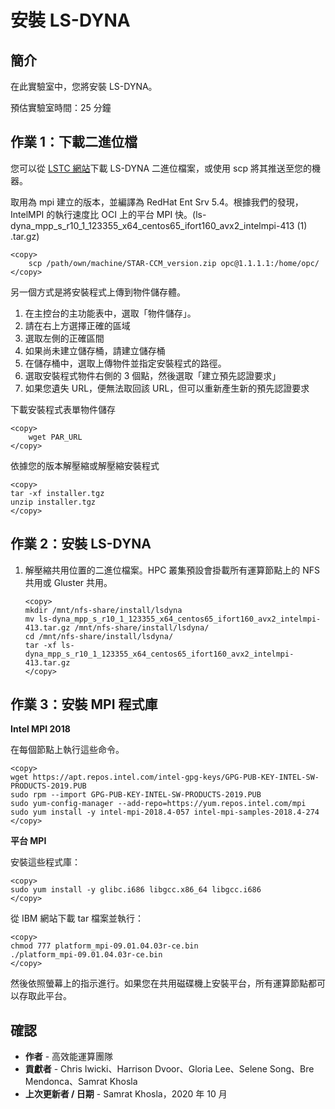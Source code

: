 # 安裝 LS-DYNA

## 簡介

在此實驗室中，您將安裝 LS-DYNA。

預估實驗室時間：25 分鐘

## 作業 1：下載二進位檔

您可以從 [LSTC 網站](http://www.lstc.com/download/ls-dyna)下載 LS-DYNA 二進位檔案，或使用 scp 將其推送至您的機器。

取用為 mpi 建立的版本，並編譯為 RedHat Ent Srv 5.4。根據我們的發現，IntelMPI 的執行速度比 OCI 上的平台 MPI 快。(ls-dyna\_mpp\_s\_r10\_1\_123355\_x64\_centos65\_ifort160\_avx2\_intelmpi-413 (1) .tar.gz)

    <copy>
        scp /path/own/machine/STAR-CCM_version.zip opc@1.1.1.1:/home/opc/
    </copy>
    
    

另一個方式是將安裝程式上傳到物件儲存體。

1.  在主控台的主功能表中，選取「物件儲存」。
2.  請在右上方選擇正確的區域
3.  選取左側的正確區間
4.  如果尚未建立儲存桶，請建立儲存桶
5.  在儲存桶中，選取上傳物件並指定安裝程式的路徑。
6.  選取安裝程式物件右側的 3 個點，然後選取「建立預先認證要求」
7.  如果您遺失 URL，便無法取回該 URL，但可以重新產生新的預先認證要求

下載安裝程式表單物件儲存

    <copy>
        wget PAR_URL
    </copy>
    

依據您的版本解壓縮或解壓縮安裝程式

    <copy>
    tar -xf installer.tgz
    unzip installer.tgz
    </copy>
    

## 作業 2：安裝 LS-DYNA

1.  解壓縮共用位置的二進位檔案。HPC 叢集預設會掛載所有運算節點上的 NFS 共用或 Gluster 共用。
    
        <copy>
        mkdir /mnt/nfs-share/install/lsdyna
        mv ls-dyna_mpp_s_r10_1_123355_x64_centos65_ifort160_avx2_intelmpi-413.tar.gz /mnt/nfs-share/install/lsdyna/
        cd /mnt/nfs-share/install/lsdyna/
        tar -xf ls-dyna_mpp_s_r10_1_123355_x64_centos65_ifort160_avx2_intelmpi-413.tar.gz
        </copy>
        
        

## 作業 3：安裝 MPI 程式庫

**Intel MPI 2018**

在每個節點上執行這些命令。

    <copy>
    wget https://apt.repos.intel.com/intel-gpg-keys/GPG-PUB-KEY-INTEL-SW-PRODUCTS-2019.PUB
    sudo rpm --import GPG-PUB-KEY-INTEL-SW-PRODUCTS-2019.PUB
    sudo yum-config-manager --add-repo=https://yum.repos.intel.com/mpi
    sudo yum install -y intel-mpi-2018.4-057 intel-mpi-samples-2018.4-274
    </copy>
    

**平台 MPI**

安裝這些程式庫：

    <copy>
    sudo yum install -y glibc.i686 libgcc.x86_64 libgcc.i686
    </copy>
    

從 IBM 網站下載 tar 檔案並執行：

    <copy>
    chmod 777 platform_mpi-09.01.04.03r-ce.bin
    ./platform_mpi-09.01.04.03r-ce.bin
    </copy>
    

然後依照螢幕上的指示進行。如果您在共用磁碟機上安裝平台，所有運算節點都可以存取此平台。

## 確認

*   **作者** - 高效能運算團隊
*   **貢獻者** - Chris Iwicki、Harrison Dvoor、Gloria Lee、Selene Song、Bre Mendonca、Samrat Khosla
*   **上次更新者 / 日期** - Samrat Khosla，2020 年 10 月